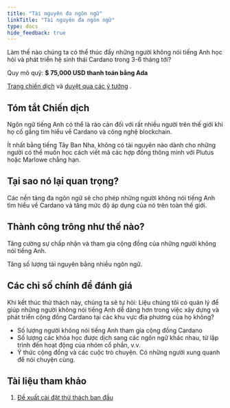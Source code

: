 ```yaml
---
title: "Tài nguyên đa ngôn ngữ"
linkTitle: "Tài nguyên đa ngôn ngữ"
type: docs
hide_feedback: true
---
```


Làm thế nào chúng ta có thể thúc đẩy những người không nói tiếng Anh học hỏi và phát triển hệ sinh thái Cardano trong 3-6 tháng tới?

Quy mô quỹ: **$ 75,000 USD thanh toán bằng Ada**

[Trang chiến dịch](https://cardano.ideascale.com/a/campaign-home/26111) và [duyệt qua các ý tưởng](https://cardano.ideascale.com/a/ideas/top/campaign-filter/byids/campaigns/26111/stage/unspecified) .

## Tóm tắt Chiến dịch

Ngôn ngữ tiếng Anh có thể là rào cản đối với rất nhiều người trên thế giới khi họ cố gắng tìm hiểu về Cardano và công nghệ blockchain.

Ít nhất bằng tiếng Tây Ban Nha, không có tài nguyên nào dành cho những người có thể muốn học cách viết mã các hợp đồng thông minh với Plutus hoặc Marlowe chẳng hạn.

## Tại sao nó lại quan trọng?

Các nền tảng đa ngôn ngữ sẽ cho phép những người không nói tiếng Anh tìm hiểu về Cardano và tăng mức độ áp dụng của nó trên toàn thế giới.

## Thành công trông như thế nào?

Tăng cường sự chấp nhận và tham gia cộng đồng của những người không nói tiếng Anh.

Tăng số lượng tài nguyên bằng nhiều ngôn ngữ.

## Các chỉ số chính để đánh giá

Khi kết thúc thử thách này, chúng ta sẽ tự hỏi: Liệu chúng tôi có quản lý để giúp những người không nói tiếng Anh dễ dàng hơn trong việc xây dựng và phát triển cộng đồng Cardano tại các khu vực địa phương của họ không?

- Số lượng người không nói tiếng Anh tham gia cộng đồng Cardano
- Số lượng các khóa học được dịch sang các ngôn ngữ khác nhau, từ lập trình đến hoạt động của nhóm cổ phần, v.v.
- Ý thức cộng đồng và các cuộc trò chuyện. Có những người xung quanh để nói chuyện cùng.

## Tài liệu tham khảo

1. [Đề xuất cài đặt thử thách ban đầu](https://cardano.ideascale.com/a/dtd/Multilingual-resources/341725-48088)
